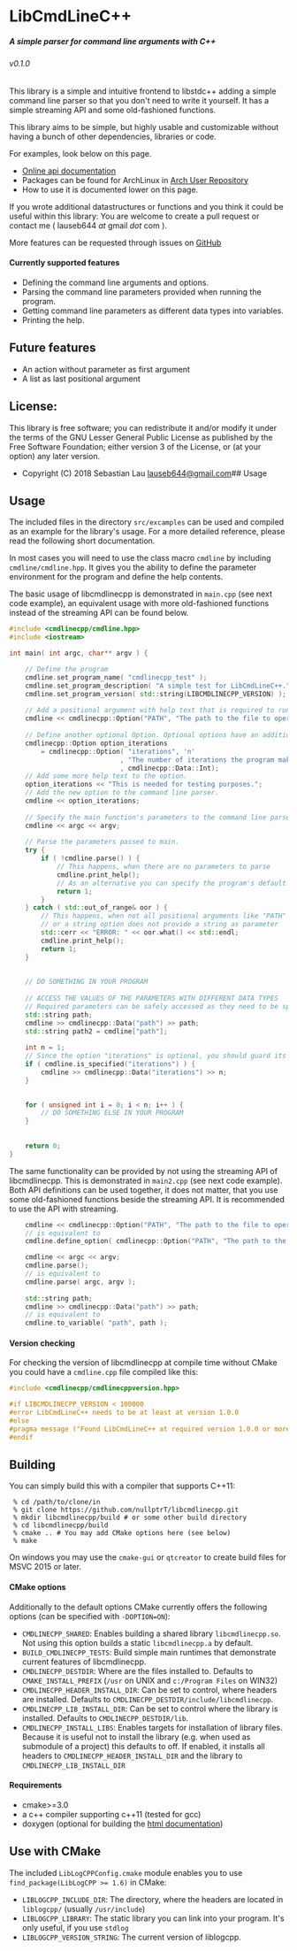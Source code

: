 # LibCmdLineC++
##### A simple parser for command line arguments with C++
###### v0.1.0

This library is a simple and intuitive frontend to libstdc++ adding a simple command line parser so that you don't need to write it yourself. It has a simple streaming API and some old-fashioned functions.

This library aims to be simple, but highly usable and customizable without having a bunch of other dependencies, libraries or code.

For examples, look below on this page.

* [Online api documentation](https://doc.0ptr.de/libcmdlinecpp/annotated.html)
* Packages can be found for ArchLinux in [Arch User Repository](https://aur.archlinux.org/libcmdlinecpp)
* How to use it is documented lower on this page.

If you wrote additional datastructures or functions and you think it could be useful within this library: You are welcome to create a pull request or contact me ( lauseb644 _at_ gmail _dot_ com ).

More features can be requested through issues on [GitHub](https://github.com/nullptrT/libcmdlinecpp)


#### Currently supported features

* Defining the command line arguments and options.
* Parsing the command line parameters provided when running the program.
* Getting command line parameters as different data types into variables.
* Printing the help.

## Future features

* An action without parameter as first argument
* A list as last positional argument


## License:

This library is free software; you can redistribute it and/or modify it under the terms of the GNU Lesser General Public License as published by the Free Software Foundation; either version 3 of the License, or (at your option) any later version.

* Copyright (C) 2018 Sebastian Lau <lauseb644@gmail.com>## Usage

## Usage

The included files in the directory `src/excamples` can be used and compiled as an example for the library's usage. For a more detailed reference, please read the following short documentation.

In most cases you will need to use the class macro `cmdline` by including `cmdline/cmdline.hpp`. It gives you the ability to define the parameter environment for the program and define the help contents.

The basic usage of libcmdlinecpp is demonstrated in `main.cpp` (see next code example), an equivalent usage with more old-fashioned functions instead of the streaming API can be found below.

```c++
#include <cmdlinecpp/cmdline.hpp>
#include <iostream>

int main( int argc, char** argv ) {

    // Define the program
    cmdline.set_program_name( "cmdlinecpp_test" );
    cmdline.set_program_description( "A simple test for LibCmdLineC++." );
    cmdline.set_program_version( std::string(LIBCMDLINECPP_VERSION) );
    
    // Add a positional argument with help text that is required to run the program.
    cmdline << cmdlinecpp::Option("PATH", "The path to the file to operate on.");
    
    // Define another optional Option. Optional options have an additional short parameter.
    cmdlinecpp::Option option_iterations
        = cmdlinecpp::Option( "iterations", 'n'
                            , "The number of iterations the program makes."
                            , cmdlinecpp::Data::Int);
    // Add some more help text to the option.
    option_iterations << "This is needed for testing purposes.";
    // Add the new option to the command line parser.
    cmdline << option_iterations;
    
    // Specify the main function's parameters to the command line parser.
    cmdline << argc << argv;
    
    // Parse the parameters passed to main.
    try {
        if ( !cmdline.parse() ) {
            // This happens, when there are no parameters to parse
            cmdline.print_help();
            // As an alternative you can specify the program's default behavior without options here.
            return 1;
        }
    } catch ( std::out_of_range& oor ) {
        // This happens, when not all positional arguments like "PATH" are specified
        // or a string option does not provide a string as parameter
        std::cerr << "ERROR: " << oor.what() << std::endl;
        cmdline.print_help();
        return 1;
    }
    
    
    // DO SOMETHING IN YOUR PROGRAM
    
    // ACCESS THE VALUES OF THE PARAMETERS WITH DIFFERENT DATA TYPES
    // Required parameters can be safely accessed as they need to be specified
    std::string path;
    cmdline >> cmdlinecpp::Data("path") >> path;
    std::string path2 = cmdline["path"];
    
    int n = 1;
    // Since the option "iterations" is optional, you should guard its access with an if statement
    if ( cmdline.is_specified("iterations") ) {
        cmdline >> cmdlinecpp::Data("iterations") >> n;
    }
    

    for ( unsigned int i = 0; i < n; i++ ) {
        // DO SOMETHING ELSE IN YOUR PROGRAM
    }
    
    
    return 0;
}

```

The same functionality can be provided by not using the streaming API of libcmdlinecpp. This is demonstrated in `main2.cpp` (see next code example). Both API definitions can be used together, it does not matter, that you use some old-fashioned functions beside the streaming API. It is recommended to use the API with streaming.

```c++
    cmdline << cmdlinecpp::Option("PATH", "The path to the file to operate on.");
    // is equivalent to
    cmdline.define_option( cmdlinecpp::Option("PATH", "The path to the file to operate on.") );

    cmdline << argc << argv;
    cmdline.parse();
    // is equivalent to
    cmdline.parse( argc, argv );
    
    std::string path;
    cmdline >> cmdlinecpp::Data("path") >> path;
    // is equivalent to
    cmdline.to_variable( "path", path );
```




#### Version checking

For checking the version of libcmdlinecpp at compile time without CMake you could have a `cmdline.cpp` file compiled like this:

```c++
#include <cmdlinecpp/cmdlinecppversion.hpp>

#if LIBCMDLINECPP_VERSION < 100000
#error LibCmdLineC++ needs to be at least at version 1.0.0
#else
#pragma message ("Found LibCmdLineC++ at required version 1.0.0 or more")
#endif
```


## Building

You can simply build this with a compiler that supports C++11:

```
 % cd /path/to/clone/in
 % git clone https://github.com/nullptrT/libcmdlinecpp.git
 % mkdir libcmdlinecpp/build # or some other build directory
 % cd libcmdlinecpp/build
 % cmake .. # You may add CMake options here (see below)
 % make
```

On windows you may use the `cmake-gui` or `qtcreator` to create build files for MSVC 2015 or later.


#### CMake options

Additionally to the default options CMake currently offers the following options (can be specified with `-DOPTION=ON`):

* `CMDLINECPP_SHARED`: Enables building a shared library `libcmdlinecpp.so`. Not using this option builds a static `libcmdlinecpp.a` by default.
* `BUILD_CMDLINECPP_TESTS`: Build simple main runtimes that demonstrate current features of libcmdlinecpp.
* `CMDLINECPP_DESTDIR`: Where are the files installed to. Defaults to `CMAKE_INSTALL_PREFIX` (`/usr` on UNIX and `c:/Program Files` on WIN32)
* `CMDLINECPP_HEADER_INSTALL_DIR`: Can be set to control, where headers are installed. Defaults to `CMDLINECPP_DESTDIR/include/libcmdlinecpp`.
* `CMDLINECPP_LIB_INSTALL_DIR`: Can be set to control where the library is installed. Defaults to `CMDLINECPP_DESTDIR/lib`.
* `CMDLINECPP_INSTALL_LIBS`: Enables targets for installation of library files. Because it is useful not to install the library (e.g. when used as submodule of a project) this defaults to off. If enabled, it installs all headers to `CMDLINECPP_HEADER_INSTALL_DIR` and the library to `CMDLINECPP_LIB_INSTALL_DIR`

#### Requirements

* cmake>=3.0
* a c++ compiler supporting c++11 (tested for gcc)
* doxygen (optional for building the [html documentation](https://doc.0ptr.de/libcmdlinecpp/))


## Use with CMake


The included `LibLogCPPConfig.cmake` module enables you to use `find_package(LibLogCPP >= 1.6)` in CMake:
* `LIBLOGCPP_INCLUDE_DIR`: The directory, where the headers are located in `liblogcpp/` (usually `/usr/include`)
* `LIBLOGCPP_LIBRARY`: The static library you can link into your program. It's only useful, if you use `stdlog`
* `LIBLOGCPP_VERSION_STRING`: The current version of liblogcpp.


